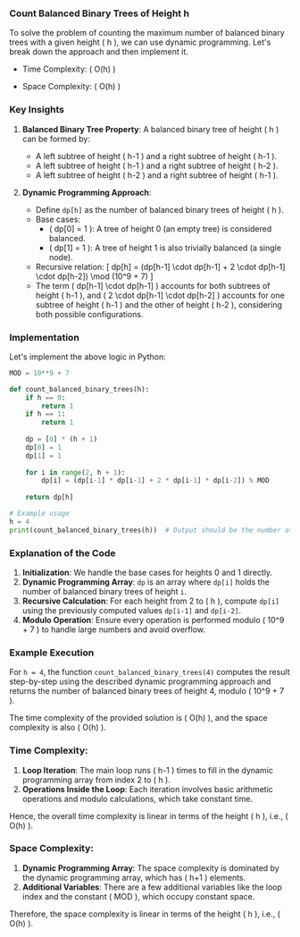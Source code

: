### Count Balanced Binary Trees of Height h

To solve the problem of counting the maximum number of balanced binary trees with a given height \( h \), we can use dynamic programming. Let's break down the approach and then implement it.

- Time Complexity: \( O(h) \)

- Space Complexity: \( O(h) \)

### Key Insights

1. **Balanced Binary Tree Property**: A balanced binary tree of height \( h \) can be formed by:
   - A left subtree of height \( h-1 \) and a right subtree of height \( h-1 \).
   - A left subtree of height \( h-1 \) and a right subtree of height \( h-2 \).
   - A left subtree of height \( h-2 \) and a right subtree of height \( h-1 \).

2. **Dynamic Programming Approach**:
   - Define `dp[h]` as the number of balanced binary trees of height \( h \).
   - Base cases:
     - \( dp[0] = 1 \): A tree of height 0 (an empty tree) is considered balanced.
     - \( dp[1] = 1 \): A tree of height 1 is also trivially balanced (a single node).
   - Recursive relation:
     \[
     dp[h] = (dp[h-1] \cdot dp[h-1] + 2 \cdot dp[h-1] \cdot dp[h-2]) \mod (10^9 + 7)
     \]
   - The term \( dp[h-1] \cdot dp[h-1] \) accounts for both subtrees of height \( h-1 \), and \( 2 \cdot dp[h-1] \cdot dp[h-2] \) accounts for one subtree of height \( h-1 \) and the other of height \( h-2 \), considering both possible configurations.

### Implementation

Let's implement the above logic in Python:

```python
MOD = 10**9 + 7

def count_balanced_binary_trees(h):
    if h == 0:
        return 1
    if h == 1:
        return 1
    
    dp = [0] * (h + 1)
    dp[0] = 1
    dp[1] = 1
    
    for i in range(2, h + 1):
        dp[i] = (dp[i-1] * dp[i-1] + 2 * dp[i-1] * dp[i-2]) % MOD
    
    return dp[h]

# Example usage
h = 4
print(count_balanced_binary_trees(h))  # Output should be the number of balanced binary trees of height 4
```

### Explanation of the Code

1. **Initialization**: We handle the base cases for heights 0 and 1 directly.
2. **Dynamic Programming Array**: `dp` is an array where `dp[i]` holds the number of balanced binary trees of height `i`.
3. **Recursive Calculation**: For each height from 2 to \( h \), compute `dp[i]` using the previously computed values `dp[i-1]` and `dp[i-2]`.
4. **Modulo Operation**: Ensure every operation is performed modulo \( 10^9 + 7 \) to handle large numbers and avoid overflow.

### Example Execution

For `h = 4`, the function `count_balanced_binary_trees(4)` computes the result step-by-step using the described dynamic programming approach and returns the number of balanced binary trees of height 4, modulo \( 10^9 + 7 \).

The time complexity of the provided solution is \( O(h) \), and the space complexity is also \( O(h) \).

### Time Complexity:

1. **Loop Iteration**: The main loop runs \( h-1 \) times to fill in the dynamic programming array from index 2 to \( h \).
2. **Operations Inside the Loop**: Each iteration involves basic arithmetic operations and modulo calculations, which take constant time.

Hence, the overall time complexity is linear in terms of the height \( h \), i.e., \( O(h) \).

### Space Complexity:

1. **Dynamic Programming Array**: The space complexity is dominated by the dynamic programming array, which has \( h+1 \) elements.
2. **Additional Variables**: There are a few additional variables like the loop index and the constant \( MOD \), which occupy constant space.

Therefore, the space complexity is linear in terms of the height \( h \), i.e., \( O(h) \).